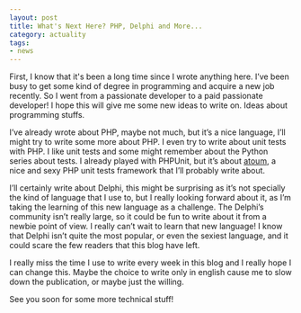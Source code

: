 ```yaml
---
layout: post
title: What's Next Here? PHP, Delphi and More...
category: actuality
tags:
- news
---
```

First, I know that it's been a long time since I wrote anything here. I’ve been
busy to get some kind of degree in programming and acquire a new job recently.
So I went from a passionate developer to a paid passionate developer! I hope
this will give me some new ideas to write on. Ideas about programming stuffs.

I’ve already wrote about PHP, maybe not much, but it’s a nice language, I’ll
might try to write some more about PHP. I even try to write about unit tests
with PHP. I like unit tests and some might remember about the Python series
about tests. I already played with PHPUnit, but it’s about [atoum][1], a nice
and sexy PHP unit tests framework that I’ll probably write about.

I’ll certainly write about Delphi, this might be surprising as it’s not
specially the kind of language that I use to, but I really looking forward
about it, as I’m taking the learning of this new language as a challenge. The
Delphi’s community isn’t really large, so it could be fun to write about it
from a newbie point of view. I really can’t wait to learn that new language! I
know that Delphi isn’t quite the most popular, or even the sexiest language,
and it could scare the few readers that this blog have left.

I really miss the time I use to write every week in this blog and I really hope
I can change this. Maybe the choice to write only in english cause me to slow
down the publication, or maybe just the willing.

See you soon for some more technical stuff!

[1]:https://github.com/atoum/
